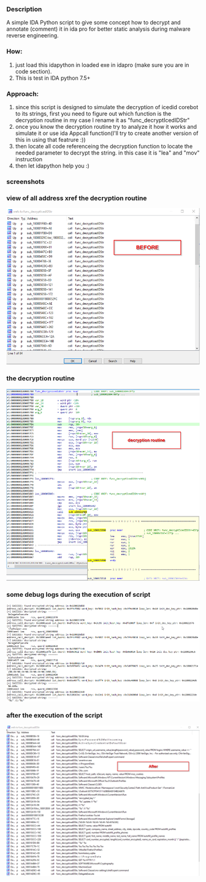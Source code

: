 ### Description
A simple IDA Python script to give some concept how to decrypt and annotate (comment) it in ida pro for better static analysis during malware reverse engineering.

### How:
1. just load this idapython in loaded exe in idapro (make sure you are in code section).
2. This is test in IDA python 7.5+

### Approach:
1. since this script is designed to simulate the decryption of icedid corebot to its strings, first you need to figure out which function is the decryption routine in my case I rename it as "func_decryptIcedIDStr"
2. once you know the decryption routine try to analyze it how it works and simulate it or use ida Appcall function(I'll try to create another version of this in using that featrure :))
3. then locate all code referenceing the decryption function to locate the needed parameter to decrypt the string. in this case it is "lea" and "mov" instruction
4. then let idapython help you :)

### screenshots

### view of all address xref the decryption routine

<img src ="images/icedid_1.png"> </img>

### the decryption routine

<img src ="images/icedid_2.png"> </img>

### some debug logs during the execution of script

<img src ="images/icedid_3.png"> </img>

### after the execution of the script

<img src ="images/icedid_4.png"> </img>
